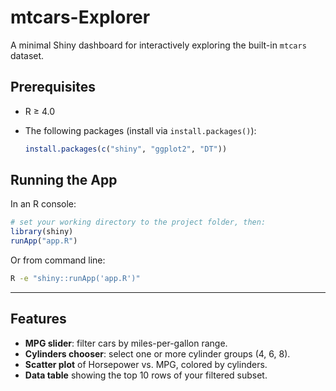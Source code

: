 # mtcars-Explorer

A minimal Shiny dashboard for interactively exploring the built-in `mtcars` dataset.

## Prerequisites

- R ≥ 4.0  
- The following packages (install via `install.packages()`):

  ```r
  install.packages(c("shiny", "ggplot2", "DT"))
  ```

## Running the App

In an R console:

```r
# set your working directory to the project folder, then:
library(shiny)
runApp("app.R")
```

Or from command line:

```bash
R -e "shiny::runApp('app.R')"
```

---

## Features

- **MPG slider**: filter cars by miles-per-gallon range.  
- **Cylinders chooser**: select one or more cylinder groups (4, 6, 8).  
- **Scatter plot** of Horsepower vs. MPG, colored by cylinders.  
- **Data table** showing the top 10 rows of your filtered subset.
